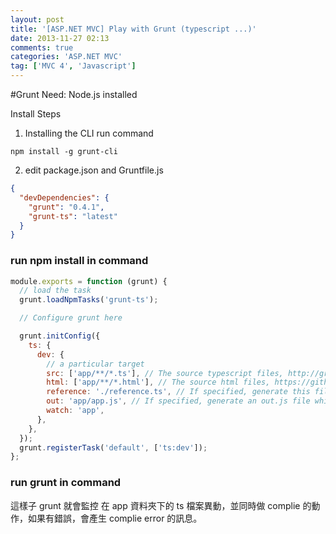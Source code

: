 ```yaml
---
layout: post
title: '[ASP.NET MVC] Play with Grunt (typescript ...)'
date: 2013-11-27 02:13
comments: true
categories: 'ASP.NET MVC'
tag: ['MVC 4', 'Javascript']
---
```


#Grunt
Need: Node.js installed

Install Steps

1. Installing the CLI
   run command

```
npm install -g grunt-cli
```

2. edit package.json and Gruntfile.js

```json
{
  "devDependencies": {
    "grunt": "0.4.1",
    "grunt-ts": "latest"
  }
}
```

### run npm install in command

```javascript
module.exports = function (grunt) {
  // load the task
  grunt.loadNpmTasks('grunt-ts');

  // Configure grunt here

  grunt.initConfig({
    ts: {
      dev: {
        // a particular target
        src: ['app/**/*.ts'], // The source typescript files, http://gruntjs.com/configuring-tasks#files
        html: ['app/**/*.html'], // The source html files, https://github.com/basarat/grunt-ts#html-2-typescript-support
        reference: './reference.ts', // If specified, generate this file that you can use for your reference management
        out: 'app/app.js', // If specified, generate an out.js file which is the merged js file
        watch: 'app',
      },
    },
  });
  grunt.registerTask('default', ['ts:dev']);
};
```

### run grunt in command

這樣子 grunt 就會監控 在 app 資料夾下的 ts 檔案異動，並同時做 complie 的動作，如果有錯誤，會產生 complie error 的訊息。
